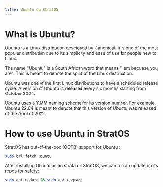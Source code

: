 ```yaml
---
title: Ubuntu on StratOS
---
```


# What is Ubuntu? 

Ubuntu is a Linux distribution developed by Canonical. It is one of the most popular distribution due to its simplicity and ease of use for people new to Linux.

The name "Ubuntu" is a South African word that means "I am becuase you are". This is meant to denote the spirit of the Linux distribution.

Ubuntu was one of the first Linux distributions to have a scheduled release cycle. A version of Ubuntu is released every six months starting from October 2004.

Ubuntu uses a Y.MM naming scheme for its version number. For example, Ubuntu 22.04 is meant to denote that this version of Ubuntu was released of the April of 2022.

# How to use Ubuntu in StratOS
StratOS has out-of-the-box (OOTB) support for Ubuntu :


```bash
sudo brl fetch ubuntu
```

After installing Ubuntu as an strata on StratOS, we can run an update on its repos for safety:


```bash
sudo apt update && sudo apt upgrade
```
